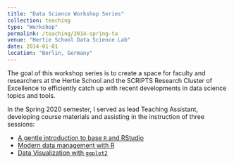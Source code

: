 ```yaml
---
title: "Data Science Workshop Series"
collection: teaching
type: "Workshop"
permalink: /teaching/2014-spring-ta
venue: "Hertie School Data Science Lab"
date: 2014-01-01
location: "Berlin, Germany"
---
```


The goal of this workshop series is to create a space for faculty and researchers at the Hertie School and the SCRIPTS Research Cluster of Excellence to efficiently catch up with recent developments in data science topics and tools.

In the Spring 2020 semester, I served as lead Teaching Assistant, developing course materials and assisting in the instruction of three sessions:

- [A gentle introduction to base `R` and RStudio](https://github.com/hertie-data-science-lab/ds-workshop-r-intro)
- [Modern data management with R](https://github.com/hertie-data-science-lab/ds-workshop-datamanagement)
- [Data Visualization with `ggplot2`](https://github.com/hertie-data-science-lab/ds-workshop-dataviz)
